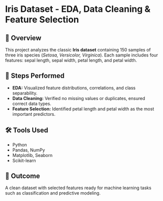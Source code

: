 # Iris Dataset - EDA, Data Cleaning & Feature Selection

## 📌 Overview
This project analyzes the classic **Iris dataset** containing 150 samples of three iris species 
(*Setosa, Versicolor, Virginica*). Each sample includes four features: sepal length, sepal width, 
petal length, and petal width.

## 🔎 Steps Performed
- **EDA:** Visualized feature distributions, correlations, and class separability.
- **Data Cleaning:** Verified no missing values or duplicates, ensured correct data types.
- **Feature Selection:** Identified petal length and petal width as the most important predictors.

## 🛠 Tools Used
- Python  
- Pandas, NumPy  
- Matplotlib, Seaborn  
- Scikit-learn  

## 🎯 Outcome
A clean dataset with selected features ready for machine learning tasks such as 
classification and predictive modeling.
